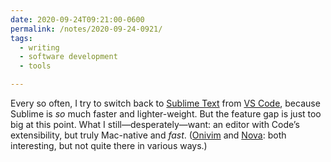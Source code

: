 ```yaml
---
date: 2020-09-24T09:21:00-0600
permalink: /notes/2020-09-24-0921/
tags:
  - writing
  - software development
  - tools

---
```


Every so often, I try to switch back to [Sublime Text][ST] from [VS Code][code], because Sublime is *so* much faster and lighter-weight. But the feature gap is just too big at this point. What I still—desperately—want: an editor with Code’s extensibility, but truly Mac-native and *fast*. ([Onivim] and [Nova]: both interesting, but not quite there in various ways.)

[ST]: https://www.sublimetext.com
[code]: https://code.visualstudio.com
[Onivim]: https://onivim.io
[Nova]: https://panic.com/nova/
